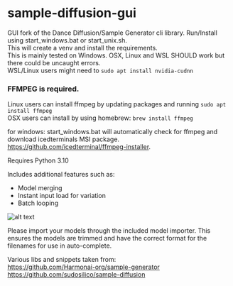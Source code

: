 # sample-diffusion-gui

GUI fork of the Dance Diffusion/Sample Generator cli library. Run/Install using start_windows.bat or start_unix.sh.<br>
This will create a venv and install the requirements.<br>
This is mainly tested on Windows. OSX, Linux and WSL SHOULD work but there could be uncaught errors.<br>
WSL/Linux users might need to ```sudo apt install nvidia-cudnn```



### FFMPEG is required. <br>
Linux users can install ffmpeg by updating packages and running ```sudo apt install ffmpeg```<br>
OSX users can install by using homebrew: ```brew install ffmpeg```<br>

for windows: start_windows.bat will automatically check for ffmpeg and download icedterminals MSI package. <br>
https://github.com/icedterminal/ffmpeg-installer.

Requires Python 3.10

Includes additional features such as:<br>
- Model merging
- Instant input load for variation
- Batch looping


![alt text](https://www.dropbox.com/s/p409s4n4w1jkf4b/vextrasamplediffusion.png?raw=1 "Sample Diffusion")



Please import your models through the included model importer. This ensures the models are trimmed and have the correct format for the filenames for use in auto-complete.

Various libs and snippets taken from:<br>
https://github.com/Harmonai-org/sample-generator<br>
https://github.com/sudosilico/sample-diffusion<br>
